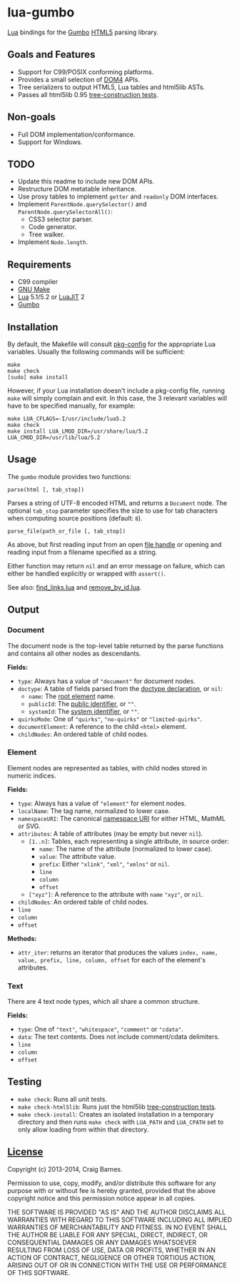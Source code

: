 lua-gumbo
=========

[Lua] bindings for the [Gumbo][] [HTML5] parsing library.

Goals and Features
------------------

* Support for C99/POSIX conforming platforms.
* Provides a small selection of [DOM4] APIs.
* Tree serializers to output HTML5, Lua tables and html5lib ASTs.
* Passes all html5lib 0.95 [tree-construction tests].

Non-goals
---------

* Full DOM implementation/conformance.
* Support for Windows.

TODO
----

* Update this readme to include new DOM APIs.
* Restructure DOM metatable inheritance.
* Use proxy tables to implement `getter` and `readonly` DOM interfaces.
* Implement `ParentNode.querySelector()` and `ParentNode.querySelectorAll()`:
  + CSS3 selector parser.
  + Code generator.
  + Tree walker.
* Implement `Node.length`.

Requirements
------------

* C99 compiler
* [GNU Make]
* [Lua] 5.1/5.2 or [LuaJIT] 2
* [Gumbo][Gumbo installation]

Installation
------------

By default, the Makefile will consult [pkg-config] for the appropriate
Lua variables. Usually the following commands will be sufficient:

    make
    make check
    [sudo] make install

However, if your Lua installation doesn't include a pkg-config file,
running `make` will simply complain and exit. In this case, the 3
relevant variables will have to be specified manually, for example:

    make LUA_CFLAGS=-I/usr/include/lua5.2
    make check
    make install LUA_LMOD_DIR=/usr/share/lua/5.2 LUA_CMOD_DIR=/usr/lib/lua/5.2

Usage
-----

The `gumbo` module provides two functions:

`parse(html [, tab_stop])`

Parses a string of UTF-8 encoded HTML and returns a `Document` node. The
optional `tab_stop` parameter specifies the size to use for tab
characters when computing source positions (default: `8`).

`parse_file(path_or_file [, tab_stop])`

As above, but first reading input from an open [file handle] or opening
and reading input from a filename specified as a string.

Either function may return `nil` and an error message on failure, which
can either be handled explicitly or wrapped with `assert()`.

See also: [find_links.lua] and [remove_by_id.lua].

Output
------

### Document

The document node is the top-level table returned by the parse functions
and contains all other nodes as descendants.

**Fields:**

* `type`: Always has a value of `"document"` for document nodes.
* `doctype`: A table of fields parsed from the [doctype declaration], or `nil`:
  * `name`: The [root element] name.
  * `publicId`: The [public identifier], or `""`.
  * `systemId`: The [system identifier], or `""`.
* `quirksMode`: One of `"quirks"`, `"no-quirks"` or `"limited-quirks"`.
* `documentElement`: A reference to the child `<html>` element.
* `childNodes`: An ordered table of child nodes.

### Element

Element nodes are represented as tables, with child nodes stored in
numeric indices.

**Fields:**

* `type`: Always has a value of `"element"` for element nodes.
* `localName`: The tag name, normalized to lower case.
* `namespaceURI`: The canonical [namespace URI] for either HTML, MathML or SVG.
* `attributes`: A table of attributes (may be empty but never `nil`).
  * `[1..n]`: Tables, each representing a single attribute, in source order:
    * `name`: The name of the attribute (normalized to lower case).
    * `value`: The attribute value.
    * `prefix`: Either `"xlink"`, `"xml"`, `"xmlns"` or `nil`.
    * `line`
    * `column`
    * `offset`
  * `["xyz"]`: A reference to the attribute with `name` `"xyz"`, or `nil`.
* `childNodes`: An ordered table of child nodes.
* `line`
* `column`
* `offset`

**Methods:**

* `attr_iter`: returns an iterator that produces the values
  `index, name, value, prefix, line, column, offset` for each of the
  element's attributes.

### Text

There are 4 text node types, which all share a common structure.

**Fields:**

* `type`: One of `"text"`, `"whitespace"`, `"comment"` or `"cdata"`.
* `data`: The text contents. Does not include comment/cdata delimiters.
* `line`
* `column`
* `offset`

Testing
-------

* `make check`: Runs all unit tests.
* `make check-html5lib`: Runs just the html5lib [tree-construction tests].
* `make check-install`: Creates an isolated installation in a temporary
  directory and then runs `make check` with `LUA_PATH` and `LUA_CPATH` set
  to only allow loading from within that directory.

[License]
---------

Copyright (c) 2013-2014, Craig Barnes.

Permission to use, copy, modify, and/or distribute this software for any
purpose with or without fee is hereby granted, provided that the above
copyright notice and this permission notice appear in all copies.

THE SOFTWARE IS PROVIDED "AS IS" AND THE AUTHOR DISCLAIMS ALL WARRANTIES
WITH REGARD TO THIS SOFTWARE INCLUDING ALL IMPLIED WARRANTIES OF
MERCHANTABILITY AND FITNESS. IN NO EVENT SHALL THE AUTHOR BE LIABLE FOR ANY
SPECIAL, DIRECT, INDIRECT, OR CONSEQUENTIAL DAMAGES OR ANY DAMAGES
WHATSOEVER RESULTING FROM LOSS OF USE, DATA OR PROFITS, WHETHER IN AN ACTION
OF CONTRACT, NEGLIGENCE OR OTHER TORTIOUS ACTION, ARISING OUT OF OR IN
CONNECTION WITH THE USE OR PERFORMANCE OF THIS SOFTWARE.


[License]: http://en.wikipedia.org/wiki/ISC_license "ISC License"
[Lua]: http://www.lua.org/
[LuaJIT]: http://luajit.org/
[HTML5]: http://www.whatwg.org/specs/web-apps/current-work/multipage/introduction.html#is-this-html5?
[DOM4]: https://dom.spec.whatwg.org/
[Gumbo]: https://github.com/google/gumbo-parser
[Gumbo installation]: https://github.com/google/gumbo-parser#installation
[GNU Make]: https://www.gnu.org/software/make/
[pkg-config]: https://en.wikipedia.org/wiki/Pkg-config
[file handle]: http://www.lua.org/manual/5.2/manual.html#6.8
[doctype declaration]: http://en.wikipedia.org/wiki/Document_type_declaration
[root element]: http://en.wikipedia.org/wiki/Root_element
[public identifier]: http://dom.spec.whatwg.org/#concept-doctype-publicid
[system identifier]: http://dom.spec.whatwg.org/#concept-doctype-systemid
[quirks mode]: http://dom.spec.whatwg.org/#concept-document-quirks
[namespace URI]: https://html.spec.whatwg.org/multipage/infrastructure.html#namespaces
[tree-construction tests]: https://github.com/html5lib/html5lib-tests/tree/master/tree-construction
[find_links.lua]: https://github.com/craigbarnes/lua-gumbo/blob/master/examples/find_links.lua
[remove_by_id.lua]: https://github.com/craigbarnes/lua-gumbo/blob/master/examples/remove_by_id.lua
